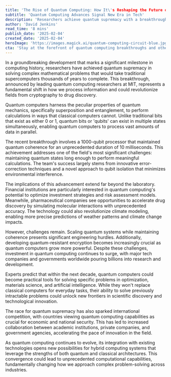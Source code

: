 ```yaml
---
title: 'The Rise of Quantum Computing: How It\'s Reshaping the Future of Technology'
subtitle: 'Quantum Computing Advances Signal New Era in Tech'
description: 'Researchers achieve quantum supremacy with a breakthrough 1000-qubit processor, marking a new era in computing technology. This development promises to revolutionize fields from finance to drug discovery, though significant challenges remain in scaling and maintaining quantum systems.'
author: 'David Jenkins'
read_time: '8 mins'
publish_date: '2025-02-04'
created_date: '2025-02-04'
heroImage: 'https://images.magick.ai/quantum-computing-circuit-blue.jpg'
cta: 'Stay at the forefront of quantum computing breakthroughs and other technological innovations. Follow us on LinkedIn for daily updates on the latest developments in the tech world.'
---
```


In a groundbreaking development that marks a significant milestone in computing history, researchers have achieved quantum supremacy in solving complex mathematical problems that would take traditional supercomputers thousands of years to complete. This breakthrough, announced by leading quantum computing researchers at MIT, represents a fundamental shift in how we process information and could revolutionize fields from cryptography to drug discovery.

Quantum computers harness the peculiar properties of quantum mechanics, specifically superposition and entanglement, to perform calculations in ways that classical computers cannot. Unlike traditional bits that exist as either 0 or 1, quantum bits or 'qubits' can exist in multiple states simultaneously, enabling quantum computers to process vast amounts of data in parallel.

The recent breakthrough involves a 1000-qubit processor that maintained quantum coherence for an unprecedented duration of 10 milliseconds. This achievement addresses one of the field's most significant challenges: maintaining quantum states long enough to perform meaningful calculations. The team's success largely stems from innovative error-correction techniques and a novel approach to qubit isolation that minimizes environmental interference.

The implications of this advancement extend far beyond the laboratory. Financial institutions are particularly interested in quantum computing's potential to optimize investment strategies and risk assessment models. Meanwhile, pharmaceutical companies see opportunities to accelerate drug discovery by simulating molecular interactions with unprecedented accuracy. The technology could also revolutionize climate modeling, enabling more precise predictions of weather patterns and climate change impacts.

However, challenges remain. Scaling quantum systems while maintaining coherence presents significant engineering hurdles. Additionally, developing quantum-resistant encryption becomes increasingly crucial as quantum computers grow more powerful. Despite these challenges, investment in quantum computing continues to surge, with major tech companies and governments worldwide pouring billions into research and development.

Experts predict that within the next decade, quantum computers could become practical tools for solving specific problems in optimization, materials science, and artificial intelligence. While they won't replace classical computers for everyday tasks, their ability to solve previously intractable problems could unlock new frontiers in scientific discovery and technological innovation.

The race for quantum supremacy has also sparked international competition, with countries viewing quantum computing capabilities as crucial for economic and national security. This has led to increased collaboration between academic institutions, private companies, and government agencies, accelerating the pace of innovation in the field.

As quantum computing continues to evolve, its integration with existing technologies opens new possibilities for hybrid computing systems that leverage the strengths of both quantum and classical architectures. This convergence could lead to unprecedented computational capabilities, fundamentally changing how we approach complex problem-solving across industries.